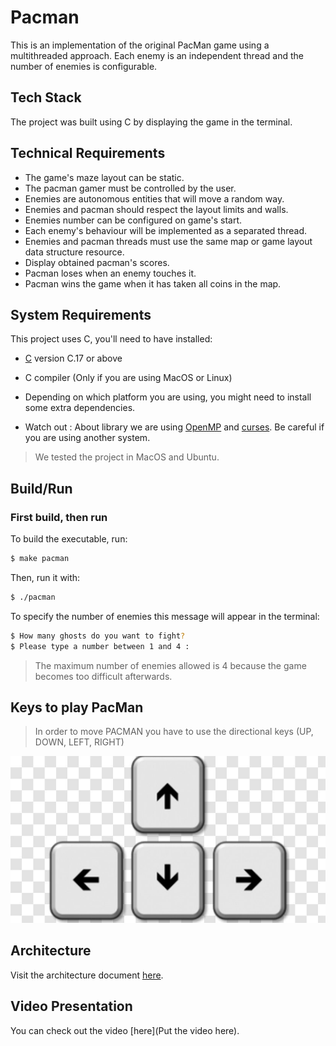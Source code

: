 # Pacman

This is an implementation of the original PacMan game using a multithreaded approach.
Each enemy is an independent thread and the number of enemies is configurable.



## Tech Stack

The project was built using C by displaying the game in the terminal.

## Technical Requirements

* The game's maze layout can be static.
* The pacman gamer must be controlled by the user.
* Enemies are autonomous entities that will move a random way.
* Enemies and pacman should respect the layout limits and walls.
* Enemies number can be configured on game's start.
* Each enemy's behaviour will be implemented as a separated thread.
* Enemies and pacman threads must use the same map or game layout data structure resource.
* Display obtained pacman's scores.
* Pacman loses when an enemy touches it.
* Pacman wins the game when it has taken all coins in the map.

## System Requirements

This project uses C, you'll need to have installed:

* [C](https://docs.microsoft.com/en-us/cpp/build/vscpp-step-0-installation?view=msvc-170) version C.17 or above
* C compiler (Only if you are using MacOS or Linux)
* Depending on which platform you are using, you might need to install some extra dependencies.

* Watch out : About library we are using [OpenMP](https://www.openmp.org) and [curses](https://pubs.opengroup.org/onlinepubs/7908799/xcurses/curses.h.html). Be careful if you are using another system.

> We tested the project in MacOS and Ubuntu.

## Build/Run

### First build, then run

To build the executable, run:

```bash
$ make pacman
```

Then, run it with:

```bash
$ ./pacman
```

To specify the number of enemies this message will appear in the terminal:

```bash
$ How many ghosts do you want to fight?
$ Please type a number between 1 and 4 : 
 ```

> The maximum number of enemies allowed is 4 because the game becomes too difficult afterwards.

## Keys to play PacMan

> In order to move PACMAN you have to use the directional keys (UP, DOWN, LEFT, RIGHT)

![capture](./image/key.jpg)

## Architecture

Visit the architecture document [here](./ARCHITECTURE.md).

## Video Presentation

You can check out the video [here](Put the video here).